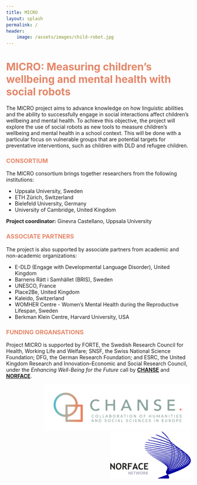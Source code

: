 ```yaml
---
title: MICRO
layout: splash
permalink: /
header:
    image: /assets/images/child-robot.jpg
---
```

<h1 style="color:#E58668;">MICRO: Measuring children’s wellbeing and mental health with social robots</h1>

The MICRO project aims to advance knowledge on how linguistic abilities and the ability to successfully engage in social interactions affect children’s wellbeing and mental health. To achieve this objective, the project will explore the use of social robots as new tools to measure children’s wellbeing and mental health in a school context. This will be done with a particular focus on vulnerable groups that are potential targets for preventative interventions, such as children with DLD and refugee children.

<h3 style="color:#E58668;">CONSORTIUM</h3>

The MICRO consortium brings together researchers from the following institutions:
* Uppsala University, Sweden
* ETH Zürich, Switzerland
* Bielefeld University, Germany
* University of Cambridge, United Kingdom

**Project coordinator:** Ginevra Castellano, Uppsala University

<h3 style="color:#E58668;">ASSOCIATE PARTNERS</h3>

The project is also supported by associate partners from academic and non-academic organizations:
* E-DLD (Engage with Developmental Language Disorder), United Kingdom
* Barnens Rätt i Samhället (BRIS), Sweden
* UNESCO, France
* Place2Be, United Kingdom
* Kaleido, Switzerland
* WOMHER Centre - Women’s Mental Health during the Reproductive Lifespan, Sweden
* Berkman Klein Centre, Harvard University, USA

<h3 style="color:#E58668;">FUNDING ORGANSATIONS</h3>

Project MICRO is supported by FORTE, the Swedish Research Council for Health, Working Life and Welfare; SNSF, the Swiss National Science Foundation; DFG, the German Research Foundation; and ESRC, the United Kingdom Research and Innovation–Economic and Social Research Council, under the *Enhancing Well-Being for the Future* call by [**CHANSE**](https://chanse.org) and [**NORFACE**](https://norface.net).



<p align="right">
  <img width="400" src="/assets/images/chanse.png" />
  <img width="220" src="/assets/images/landscape_new+norface_nov2018.png" />
</p>